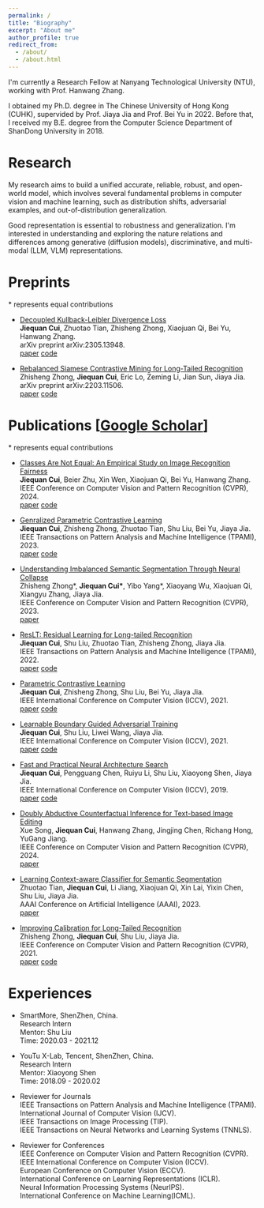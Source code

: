 ```yaml
---
permalink: /
title: "Biography"
excerpt: "About me"
author_profile: true
redirect_from: 
  - /about/
  - /about.html
---
```

I'm currently a Research Fellow at Nanyang Technological University (NTU), working with Prof. Hanwang Zhang.

I obtained my Ph.D. degree in The Chinese University of Hong Kong (CUHK), supervided by Prof. Jiaya Jia and Prof. Bei Yu in 2022. Before that, I received my B.E. degree from the Computer Science Department of ShanDong University in 2018.



Research
======
My research aims to build a unified accurate, reliable, robust, and open-world model, which involves several fundamental problems in computer vision and machine learning, such as distribution shifts, adversarial examples, and out-of-distribution generalization.

Good representation is essential to robustness and generalization. I'm interested in understanding and exploring the nature relations and differences among generative (diffusion models), discriminative, and multi-modal (LLM, VLM) representations.   



Preprints
======
\* represents equal contributions

* [Decoupled Kullback-Leibler Divergence Loss](https://arxiv.org/pdf/2305.13948.pdf)      
  **Jiequan Cui**, Zhuotao Tian, Zhisheng Zhong, Xiaojuan Qi, Bei Yu, Hanwang Zhang.     
  arXiv preprint arXiv:2305.13948.     
  [paper](https://arxiv.org/pdf/2305.13948.pdf) [code](https://github.com/jiequancui/DKL)     

* [Rebalanced Siamese Contrastive Mining for Long-Tailed Recognition](https://arxiv.org/pdf/2203.11506)    
  Zhisheng Zhong, **Jiequan Cui**, Eric Lo, Zeming Li, Jian Sun, Jiaya Jia.     
  arXiv preprint arXiv:2203.11506.     
  [paper](https://arxiv.org/pdf/2203.11506) [code](https://github.com/dvlab-research/Imbalanced-Learning)     


Publications \[[Google Scholar](https://scholar.google.com/citations?user=KbXLN2AAAAAJ&hl=zh-CN)\]
======
\* represents equal contributions

* [Classes Are Not Equal: An Empirical Study on Image Recognition Fairness](https://arxiv.org/pdf/2402.18133)      
  **Jiequan Cui**, Beier Zhu, Xin Wen, Xiaojuan Qi, Bei Yu, Hanwang Zhang.      
  IEEE Conference on Computer Vision and Pattern Recognition (CVPR), 2024.        
  [paper](https://arxiv.org/pdf/2402.18133) [code](https://github.com/jiequancui/Parametric-Contrastive-Learning)      


* [Genralized Parametric Contrastive Learning](https://arxiv.org/pdf/2209.12400)   
  **Jiequan Cui**, Zhisheng Zhong, Zhuotao Tian, Shu Liu, Bei Yu, Jiaya Jia.   
  IEEE Transactions on Pattern Analysis and Machine Intelligence (TPAMI), 2023.    
  [paper](https://arxiv.org/pdf/2209.12400) [code](https://github.com/jiequancui/Parametric-Contrastive-Learning)      

* [Understanding Imbalanced Semantic Segmentation Through Neural Collapse](https://arxiv.org/pdf/2301.01100)    
  Zhisheng Zhong\*, **Jiequan Cui\***, Yibo Yang\*, Xiaoyang Wu, Xiaojuan Qi, Xiangyu Zhang, Jiaya Jia.     
  IEEE Conference on Computer Vision and Pattern Recognition (CVPR), 2023.     
  [paper](https://arxiv.org/pdf/2301.01100)    

* [ResLT: Residual Learning for Long-tailed Recognition](https://arxiv.org/pdf/2101.10633.pdf)     
  **Jiequan Cui**, Shu Liu, Zhuotao Tian, Zhisheng Zhong, Jiaya Jia.     
  IEEE Transactions on Pattern Analysis and Machine Intelligence (TPAMI), 2022.    
  [paper](https://arxiv.org/pdf/2101.10633.pdf) [code](https://github.com/jiequancui/ResLT)     

* [Parametric Contrastive Learning](https://arxiv.org/pdf/2107.12028.pdf)       
   **Jiequan Cui**, Zhisheng Zhong, Shu Liu, Bei Yu, Jiaya Jia.        
   IEEE International Conference on Computer Vision (ICCV), 2021.        
   [paper](https://arxiv.org/pdf/2107.12028.pdf) [code](https://github.com/jiequancui/Parametric-Contrastive-Learning)      

* [Learnable Boundary Guided Adversarial Training](https://arxiv.org/pdf/2011.11164.pdf)       
   **Jiequan Cui**, Shu Liu, Liwei Wang, Jiaya Jia.       
   IEEE International Conference on Computer Vision (ICCV), 2021.      
   [paper](https://arxiv.org/pdf/2011.11164.pdf) [code](https://github.com/jiequancui/LBGAT)      

* [Fast and Practical Neural Architecture Search](https://openaccess.thecvf.com/content_ICCV_2019/papers/Cui_Fast_and_Practical_Neural_Architecture_Search_ICCV_2019_paper.pdf)     
  **Jiequan Cui**, Pengguang Chen, Ruiyu Li, Shu Liu, Xiaoyong Shen, Jiaya Jia.     
  IEEE International Conference on Computer Vision (ICCV), 2019.     
  [paper](https://openaccess.thecvf.com/content_ICCV_2019/papers/Cui_Fast_and_Practical_Neural_Architecture_Search_ICCV_2019_paper.pdf) [code](https://github.com/jiequancui/FPNASNet)     

* [Doubly Abductive Counterfactual Inference for Text-based Image Editing]()    
  Xue Song, **Jiequan Cui**, Hanwang Zhang, Jingjing Chen, Richang Hong, YuGang Jiang.       
  IEEE Conference on Computer Vision and Pattern Recognition (CVPR), 2024.      
  [paper]()      

* [Learning Context-aware Classifier for Semantic Segmentation](https://jiaya.me/papers/Zhuotao_AAAI_2022.pdf)    
  Zhuotao Tian, **Jiequan Cui**, Li Jiang, Xiaojuan Qi, Xin Lai, Yixin Chen, Shu Liu, Jiaya Jia.    
  AAAI Conference on Artificial Intelligence (AAAI), 2023.    
  [paper](https://jiaya.me/papers/Zhuotao_AAAI_2022.pdf)   

* [Improving Calibration for Long-Tailed Recognition](https://openaccess.thecvf.com/content/CVPR2021/papers/Zhong_Improving_Calibration_for_Long-Tailed_Recognition_CVPR_2021_paper.pdf)      
   Zhisheng Zhong, **Jiequan Cui**, Shu Liu, Jiaya Jia.       
   IEEE Conference on Computer Vision and Pattern Recognition (CVPR), 2021.      
   [paper](https://openaccess.thecvf.com/content/CVPR2021/papers/Zhong_Improving_Calibration_for_Long-Tailed_Recognition_CVPR_2021_paper.pdf) [code](https://github.com/Jia-Research-Lab/MiSLAS)      


Experiences 
======
* SmartMore, ShenZhen, China.  
  Research Intern   
  Mentor: Shu Liu   
  Time: 2020.03 - 2021.12  

* YouTu X-Lab, Tencent, ShenZhen, China.   
  Research Intern  
  Mentor: Xiaoyong Shen  
  Time: 2018.09 - 2020.02  

* Reviewer for Journals       
  IEEE Transactions on Pattern Analysis and Machine Intelligence (TPAMI).   
  International Journal of Computer Vision (IJCV).    
  IEEE Transactions on Image Processing (TIP).        
  IEEE Transactions on Neural Networks and Learning Systems (TNNLS).      

* Reviewer for Conferences       
  IEEE Conference on Computer Vision and Pattern Recognition (CVPR).    
  IEEE International Conference on Computer Vision (ICCV).   
  European Conference on Computer Vision (ECCV).   
  International Conference on Learning Representations (ICLR).   
  Neural Information Processing Systems (NeurIPS).      
  International Conference on Machine Learning(ICML).     
